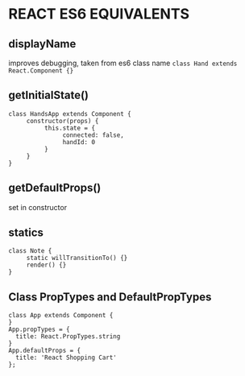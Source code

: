 # REACT ES6 EQUIVALENTS

## displayName
improves debugging, taken from es6 class name
`class Hand extends React.Component {}`

## getInitialState()
```
class HandsApp extends Component {
     constructor(props) {
          this.state = {
               connected: false,
               handId: 0
          }
     }
}
```

## getDefaultProps()
set in constructor

## statics
```
class Note {
     static willTransitionTo() {}
     render() {}
}
```

## Class PropTypes and DefaultPropTypes
```
class App extends Component {
}
App.propTypes = {
  title: React.PropTypes.string
}
App.defaultProps = {
  title: 'React Shopping Cart'
};
```
